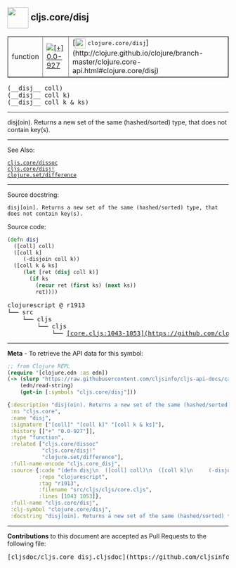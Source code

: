 ## <img width="48px" valign="middle" src="http://i.imgur.com/Hi20huC.png"> cljs.core/disj

 <table border="1">
<tr>

<td>function</td>
<td><a href="https://github.com/cljsinfo/cljs-api-docs/tree/0.0-927"><img valign="middle" alt="[+] 0.0-927" src="https://img.shields.io/badge/+-0.0--927-lightgrey.svg"></a> </td>
<td>
[<img height="24px" valign="middle" src="http://i.imgur.com/1GjPKvB.png"> <samp>clojure.core/disj</samp>](http://clojure.github.io/clojure/branch-master/clojure.core-api.html#clojure.core/disj)
</td>
</tr>
</table>

 <samp>
(__disj__ coll)<br>
</samp>
 <samp>
(__disj__ coll k)<br>
</samp>
 <samp>
(__disj__ coll k & ks)<br>
</samp>

---

disj(oin). Returns a new set of the same (hashed/sorted) type, that does not
contain key(s).

---


See Also:

[`cljs.core/dissoc`](cljs.core_dissoc.md)<br>
[`cljs.core/disj!`](cljs.core_disjBANG.md)<br>
[`clojure.set/difference`](clojure.set_difference.md)<br>

---

Source docstring:

```
disj[oin]. Returns a new set of the same (hashed/sorted) type, that
does not contain key(s).
```

Source code:

```clj
(defn disj
  ([coll] coll)
  ([coll k]
     (-disjoin coll k))
  ([coll k & ks]
     (let [ret (disj coll k)]
       (if ks
         (recur ret (first ks) (next ks))
         ret))))
```

 <pre>
clojurescript @ r1913
└── src
    └── cljs
        └── cljs
            └── <ins>[core.cljs:1043-1053](https://github.com/clojure/clojurescript/blob/r1913/src/cljs/cljs/core.cljs#L1043-L1053)</ins>
</pre>


---

__Meta__ - To retrieve the API data for this symbol:

```clj
;; from Clojure REPL
(require '[clojure.edn :as edn])
(-> (slurp "https://raw.githubusercontent.com/cljsinfo/cljs-api-docs/catalog/cljs-api.edn")
    (edn/read-string)
    (get-in [:symbols "cljs.core/disj"]))
```

```clj
{:description "disj(oin). Returns a new set of the same (hashed/sorted) type, that does not\ncontain key(s).",
 :ns "cljs.core",
 :name "disj",
 :signature ["[coll]" "[coll k]" "[coll k & ks]"],
 :history [["+" "0.0-927"]],
 :type "function",
 :related ["cljs.core/dissoc"
           "cljs.core/disj!"
           "clojure.set/difference"],
 :full-name-encode "cljs.core_disj",
 :source {:code "(defn disj\n  ([coll] coll)\n  ([coll k]\n     (-disjoin coll k))\n  ([coll k & ks]\n     (let [ret (disj coll k)]\n       (if ks\n         (recur ret (first ks) (next ks))\n         ret))))",
          :repo "clojurescript",
          :tag "r1913",
          :filename "src/cljs/cljs/core.cljs",
          :lines [1043 1053]},
 :full-name "cljs.core/disj",
 :clj-symbol "clojure.core/disj",
 :docstring "disj[oin]. Returns a new set of the same (hashed/sorted) type, that\ndoes not contain key(s)."}

```

---

__Contributions__ to this document are accepted as Pull Requests to the following file:

 <pre>
[cljsdoc/cljs.core_disj.cljsdoc](https://github.com/cljsinfo/cljs-api-docs/blob/master/cljsdoc/cljs.core_disj.cljsdoc)
</pre>

